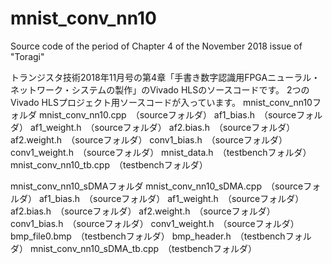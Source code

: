 # mnist_conv_nn10
Source code of the period of Chapter 4 of the November 2018 issue of "Toragi"

トランジスタ技術2018年11月号の第4章「手書き数字認識用FPGAニューラル・ネットワーク・システムの製作」のVivado HLSのソースコードです。
2つのVivado HLSプロジェクト用ソースコードが入っています。
mnist_conv_nn10フォルダ
 mnist_conv_nn10.cpp　（sourceフォルダ）
 af1_bias.h　（sourceフォルダ）
 af1_weight.h　（sourceフォルダ）
 af2.bias.h　（sourceフォルダ）
 af2.weight.h　（sourceフォルダ）
 conv1_bias.h　（sourceフォルダ）
 conv1_weight.h　（sourceフォルダ）
 mnist_data.h　（testbenchフォルダ）
 mnist_conv_nn10_tb.cpp　（testbenchフォルダ）
 
mnist_conv_nn10_sDMAフォルダ
 mnist_conv_nn10_sDMA.cpp　（sourceフォルダ）
 af1_bias.h　（sourceフォルダ）
 af1_weight.h　（sourceフォルダ）
 af2.bias.h　（sourceフォルダ）
 af2.weight.h　（sourceフォルダ）
 conv1_bias.h　（sourceフォルダ）
 conv1_weight.h　（sourceフォルダ）
 bmp_file0.bmp　（testbenchフォルダ）
 bmp_header.h　（testbenchフォルダ）
 mnist_conv_nn10_sDMA_tb.cpp　（testbenchフォルダ）
 
